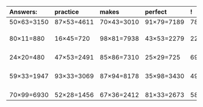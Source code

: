 | Answers: | practice | makes | perfect | ! |
| :--- | :--- | :--- | :--- | :--- |
| 50×63=3150 | 87×53=4611 | 70×43=3010 | 91×79=7189 | 78×25=1950 | 
|   |   |   |   |   | 
|   |   |   |   |   | 
|   |   |   |   |   | 
| 80×11=880 | 16×45=720 | 98×81=7938 | 43×53=2279 | 22×19=418 | 
|   |   |   |   |   | 
|   |   |   |   |   | 
|   |   |   |   |   | 
|   |   |   |   |   | 
| 24×20=480 | 47×53=2491 | 85×86=7310 | 25×29=725 | 69×95=6555 | 
|   |   |   |   |   | 
|   |   |   |   |   | 
|   |   |   |   |   | 
|   |   |   |   |   | 
| 59×33=1947 | 93×33=3069 | 87×94=8178 | 35×98=3430 | 49×27=1323 | 
|   |   |   |   |   | 
|   |   |   |   |   | 
|   |   |   |   |   | 
|   |   |   |   |   | 
| 70×99=6930 | 52×28=1456 | 67×36=2412 | 81×33=2673 | 58×33=1914 | 
